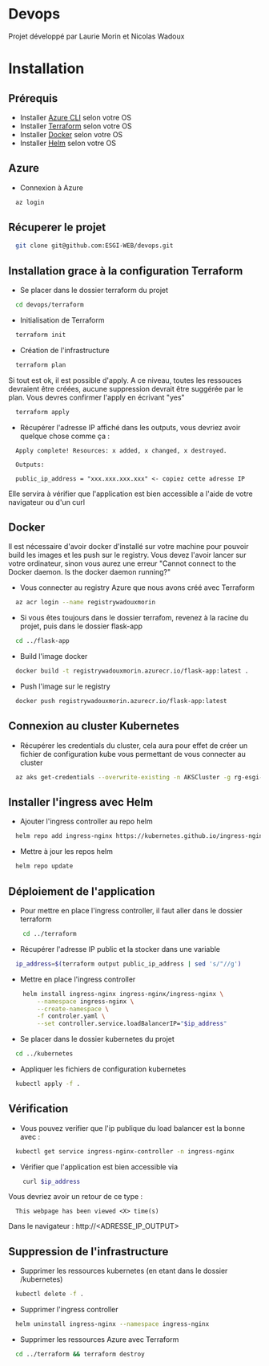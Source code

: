 # Devops

Projet développé par Laurie Morin et Nicolas Wadoux

# Installation

## Prérequis

- Installer [Azure CLI](https://learn.microsoft.com/en-us/cli/azure/install-azure-cli) selon votre OS
- Installer [Terraform](https://developer.hashicorp.com/terraform/downloads) selon votre OS
- Installer [Docker](https://docs.docker.com/get-docker/) selon votre OS
- Installer [Helm](https://helm.sh/docs/intro/install/) selon votre OS

## Azure

- Connexion à Azure
    
```bash
  az login
```

## Récuperer le projet

```bash
  git clone git@github.com:ESGI-WEB/devops.git
```

## Installation grace à la configuration Terraform

- Se placer dans le dossier terraform du projet

```bash
  cd devops/terraform
```

- Initialisation de Terraform

```bash
  terraform init
```

- Création de l'infrastructure

```bash
  terraform plan
```

Si tout est ok, il est possible d'apply.
A ce niveau, toutes les ressouces devraient être créées, aucune suppression devrait être suggérée par le plan.
Vous devres confirmer l'apply en écrivant "yes"
```bash
  terraform apply
```

- Récupérer l'adresse IP affiché dans les outputs, vous devriez avoir quelque chose comme ça : 

```
  Apply complete! Resources: x added, x changed, x destroyed.

  Outputs:

  public_ip_address = "xxx.xxx.xxx.xxx" <- copiez cette adresse IP
```

Elle servira à vérifier que l'application est bien accessible a l'aide de votre navigateur ou d'un curl

## Docker

Il est nécessaire d'avoir docker d'installé sur votre machine pour pouvoir build les images et les push sur le registry. Vous devez l'avoir lancer sur votre ordinateur, sinon vous aurez une erreur "Cannot connect to the Docker daemon. Is the docker daemon running?"

- Vous connecter au registry Azure que nous avons créé avec Terraform

```bash
  az acr login --name registrywadouxmorin
```

- Si vous êtes toujours dans le dossier terrafom, revenez à la racine du projet, puis dans le dossier flask-app

```bash
  cd ../flask-app
```

- Build l'image docker

```bash
  docker build -t registrywadouxmorin.azurecr.io/flask-app:latest .
```

- Push l'image sur le registry

```bash
  docker push registrywadouxmorin.azurecr.io/flask-app:latest
```

## Connexion au cluster Kubernetes

- Récupérer les credentials du cluster, cela aura pour effet de créer un fichier de configuration kube vous permettant de vous connecter au cluster

```bash
  az aks get-credentials --overwrite-existing -n AKSCluster -g rg-esgi-wadoux-morin
```

## Installer l'ingress avec Helm

- Ajouter l'ingress controller au repo helm

```bash
  helm repo add ingress-nginx https://kubernetes.github.io/ingress-nginx
```

- Mettre à jour les repos helm

```bash
  helm repo update
```

## Déploiement de l'application

- Pour mettre en place l'ingress controller, il faut aller dans le dossier terraform
```bash
    cd ../terraform
```

- Récupérer l'adresse IP public et la stocker dans une variable

```bash
  ip_address=$(terraform output public_ip_address | sed 's/"//g')
```

- Mettre en place l'ingress controller

```bash    
    helm install ingress-nginx ingress-nginx/ingress-nginx \
        --namespace ingress-nginx \
        --create-namespace \
        -f controler.yaml \
        --set controller.service.loadBalancerIP="$ip_address"
 ```

- Se placer dans le dossier kubernetes du projet

```bash
  cd ../kubernetes
```

- Appliquer les fichiers de configuration kubernetes

```bash
  kubectl apply -f .
```

## Vérification

- Vous pouvez verifier que l'ip publique du load balancer est la bonne avec :

```bash
  kubectl get service ingress-nginx-controller -n ingress-nginx
```

- Vérifier que l'application est bien accessible via
    
```bash
    curl $ip_address
```

Vous devriez avoir un retour de ce type :

```
  This webpage has been viewed <X> time(s)
```

Dans le navigateur : http://<ADRESSE_IP_OUTPUT>

## Suppression de l'infrastructure

- Supprimer les ressources kubernetes (en etant dans le dossier /kubernetes)

```bash
  kubectl delete -f .
```

- Supprimer l'ingress controller

```bash
  helm uninstall ingress-nginx --namespace ingress-nginx
```

- Supprimer les ressources Azure avec Terraform

```bash
  cd ../terraform && terraform destroy
```